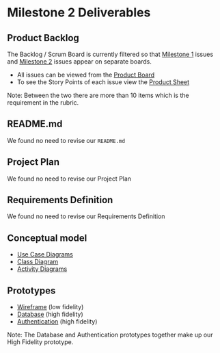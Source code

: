 # Milestone 2 Deliverables

## Product Backlog
The Backlog / Scrum Board is currently filtered so that [Milestone 1](https://github.com/users/504knight/projects/1/views/12) issues and [Milestone 2](https://github.com/users/504knight/projects/1/views/13) issues appear on separate boards.

- All issues can be viewed from the [Product Board](https://github.com/users/504knight/projects/1/views/4)
- To see the Story Points of each issue view the [Product Sheet](https://github.com/users/504knight/projects/1/views/1)

Note: Between the two there are more than 10 items which is the requirement in the rubric.

## README.md
We found no need to revise our `README.md`

## Project Plan
We found no need to revise our Project Plan

## Requirements Definition
We found no need to revise our Requirements Definition

## Conceptual model
- [Use Case Diagrams](https://github.com/504knight/7-little-ducklings/blob/master/docs/uml/Use%20Case%20Diagrams.md)
- [Class Diagram](https://github.com/504knight/7-little-ducklings/blob/master/docs/uml/uml-class-diagram.png)
- [Activity Diagrams](https://github.com/504knight/7-little-ducklings/blob/master/docs/uml/uml-activity-diagrams.pdf)

## Prototypes
- [Wireframe](https://github.com/504knight/7-little-ducklings/blob/master/docs/wireframe.pdf) (low fidelity)
- [Database](https://github.com/504knight/7-little-ducklings/tree/master/database) (high fidelity)
- [Authentication](https://github.com/504knight/7-little-ducklings/tree/master/manamana) (high fidelity)

Note: The Database and Authentication prototypes together make up our High Fidelity prototype.
